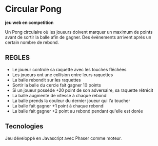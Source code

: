 # Circular Pong

**jeu web en competition**

Un Pong circulaire où les joueurs doivent marquer un maximum de points avant de sortir la balle afin de gagner. Des évènements arrivent après un certain nombre de rebond.

## REGLES

* Le joueur controle sa raquette avec les touches fléchées
* Les joueurs ont une collision entre leurs raquettes
* La balle rebondit sur les raquettes
* Sortir la balle du cercle fait gagner 10 points
* Si un joueur possède +20 point de son adversaire, sa raquette rétrécit
* La balle augmente de vitesse à chaque rebond
* La balle prends la couleur du dernier joueur qui l'a toucher
* La balle fait gagner +1 point à chaque rebond
* La balle fait gagner +2 point au rebond pendant qu'elle est dorée

## Tecnologies

Jeu développé en Javascript avec Phaser comme moteur.